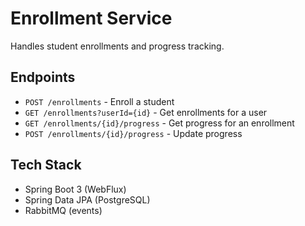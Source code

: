 # Enrollment Service

Handles student enrollments and progress tracking.

## Endpoints
- `POST /enrollments` - Enroll a student
- `GET /enrollments?userId={id}` - Get enrollments for a user
- `GET /enrollments/{id}/progress` - Get progress for an enrollment
- `POST /enrollments/{id}/progress` - Update progress

## Tech Stack
- Spring Boot 3 (WebFlux)
- Spring Data JPA (PostgreSQL)
- RabbitMQ (events) 